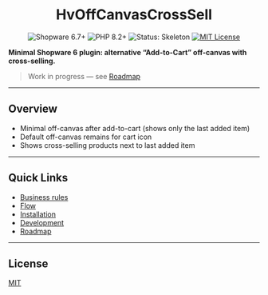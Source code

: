 <h1 align="center">HvOffCanvasCrossSell</h1>

<div align="center">

 <img src="https://img.shields.io/badge/Shopware-6.7%2B-0a92ff?logo=shopware" alt="Shopware 6.7+">
 <img src="https://img.shields.io/badge/PHP-8.2%2B-777bb4?logo=php" alt="PHP 8.2+">
<img src="https://img.shields.io/badge/Status-Skeleton-lightgrey" alt="Status: Skeleton">
 <a href="LICENSE"><img src="https://img.shields.io/badge/License-MIT-green.svg" alt="MIT License"></a>

</div>

**Minimal Shopware 6 plugin: alternative “Add-to-Cart” off-canvas with cross-selling.**

> Work in progress — see [Roadmap](docs/roadmap.md)

---

## Overview

- Minimal off-canvas after add-to-cart (shows only the last added item)
- Default off-canvas remains for cart icon
- Shows cross-selling products next to last added item

---

## Quick Links

- [Business rules](docs/business-rules.md)
- [Flow](docs/flow.md)
- [Installation](docs/installation.md)
- [Development](docs/development.md)
- [Roadmap](docs/roadmap.md)

---

## License

[MIT](LICENSE)
